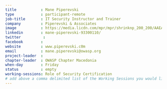 ```yaml
---
title           : Mane Piperevski
type            : participant-remote
job-title       : IT Security Instructor and Trainer
company         : Piperevski & Associates
image           : https://media.licdn.com/mpr/mpr/shrinknp_200_200/AAEAAQAAAAAAAAwZAAAAJDdmODc5ZDNhLTU2YTItNGM2Ny1iOGFmLTQyN2NlZWVmMGUxNQ.jpg
linkedin        : mane-piperevski-93300110/
twitter          :
facebook        :
website         : www.piperevski.c0m
email           : mane.piperevski@owasp.org
project-leader  :
chapter-leader  : OWASP Chapter Macedonia
when-day        : Friday
status          : empty
working-sessions: Role of Security Certification
# add above a comma delimited list of the Working Sessions you would like to attend (use the session's title)
---
```


<!-- put more details about participant here -->
